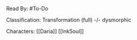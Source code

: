 Read By: #To-Do

Classification: Transformation (full) -/- dysmorphic

Characters:
[[Daria]]
[[Ink5oul]]